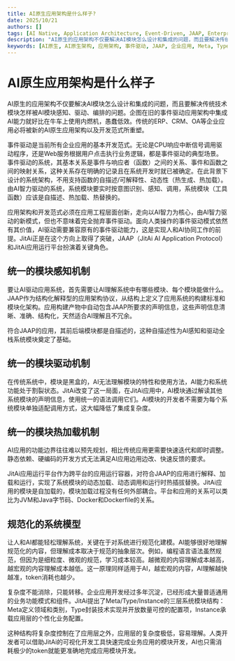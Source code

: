 ```yaml
---
title: AI原生应用架构是什么样子?
date: 2025/10/21
authors: []
tags: [AI Native, Application Architecture, Event-Driven, JAAP, Enterprise Applications]
description: "AI原生的应用架构不仅要解决AI模块怎么设计和集成的问题，而且要解决传统技术模块怎样被AI模块感知、驱动、编排的问题。企图在旧的事件驱动应用架构中集成AI能力就好比在牛车上使用内燃机，愚蠢低效。传统的ERP、CRM、OA等企业应用必将被新的AI原生应用架构以及开发范式所重塑。"
keywords: [AI原生, AI原生架构, 应用架构, 事件驱动, JAAP, 企业应用, Meta, Type, Instance, 模块化架构, 智能体驱动, 自描述模块, 热加载, ERP, CRM, OA]
---
```

# AI原生应用架构是什么样子

AI原生的应用架构不仅要解决AI模块怎么设计和集成的问题，而且要解决传统技术模块怎样被AI模块感知、驱动、编排的问题。企图在旧的事件驱动应用架构中集成AI能力就好比在牛车上使用内燃机，愚蠢低效。传统的ERP、CRM、OA等企业应用必将被新的AI原生应用架构以及开发范式所重塑。
<!--truncate-->

事件驱动是当前所有企业应用的基本开发范式。无论是CPU响应中断信号调用驱动程序，还是Web服务根据用户点击执行业务逻辑，都是事件驱动的典型场景。事件驱动的系统，其基本关系是事件与响应者（函数）之间的关系、事件和函数之间的映射关系，这种关系存在明确的记录且在系统开发时就已被确定。在此背景下设计的系统架构，不用支持函数的自描述/可解释性、动态性（热生成、热加载）。由AI智力驱动的系统，系统模块要实时按意图识别、感知、调用，系统模块（工具函数）应该是自描述、热加载、热替换的。

应用架构和开发范式必须在应用工程层面创新，走向以AI智力为核心，由AI智力驱动的新模式，但也不意味着完全抛弃事件驱动。面向人类操作的事件驱动模式依然有其价值，AI驱动需要兼容原有的事件驱动能力，这是实现人和AI协同工作的前提。JitAi正是在这个方向上取得了突破，JAAP（JitAi AI Application Protocol）和JitAi应用运行平台扮演着关键角色。

## 统一的模块感知机制

要让AI驱动应用系统，首先需要让AI理解系统中有哪些模块、每个模块能做什么。JAAP作为结构化解释型的应用架构协议，从结构上定义了应用系统的构建标准和模块化架构。应用构建产物中自动包含JAAP所要求的声明信息，这些声明信息清晰、准确、结构化，天然适合AI理解且不冗余。

符合JAAP的应用，其前后端模块都是自描述的，这种自描述性为AI感知和驱动全栈系统模块奠定了基础。

## 统一的模块驱动机制

在传统系统中，模块是黑盒的，AI无法理解模块的特性和使用方法，AI能力和系统功能处于割裂状态。JitAi改变了这一局面，在JitAi应用中，AI模块通过解读其他系统模块的声明信息，使用统一的语法调用它们。AI模块的开发者不需要为每个系统模块单独适配调用方式，这大幅降低了集成复杂度。

## 统一的模块热加载机制

AI应用的功能边界往往难以预先规划，相比传统应用更需要快速迭代和即时调整。静态依赖、硬编码的开发方式无法满足AI应用边用边改、快速反馈的要求。

JitAi应用运行平台作为跨平台的应用运行容器，对符合JAAP的应用进行解释、加载和运行，实现了系统模块的动态加载、动态调用和运行时热插拔替换。JitAi应用的模块是自加载的，模块加载过程没有任何外部耦合。平台和应用的关系可以类比为JVM和Java字节码、Docker和Dockerfile的关系。

## 规范化的系统模型

让人和AI都能轻松理解系统，关键在于对系统进行规范化建模。AI能够很好地理解规范化的内容，但理解成本取决于规范的抽象层次。例如，编程语言语法虽然规范，但因为是细粒度、微观的规范，学习成本较高。越微观的内容理解成本越高，越宏观的内容理解成本越低。这一原理同样适用于AI，越宏观的内容，AI理解越快越准，token消耗也越少。

复杂度不能消除，只能转移。企业应用开发经过多年沉淀，已经形成大量普适通用的业务功能模式和组件。JitAi提出了Meta/Type/Instance的三层系统模块结构：Meta定义领域和类别，Type封装技术实现并开放数量可控的配置项，Instance承载应用层的个性化业务配置。

这种结构将复杂度控制在了应用层之外，应用层的复杂度极低，容易理解。人类开发者可以借助JitAi的可视化开发工具快速完成业务应用的模块开发，AI也只需消耗极少的token就能更准确地完成应用模块开发。
